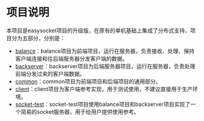 # 项目说明
本项目是easysocket项目的升级版，在原有的单机基础上集成了分布式支持，项目分为五部分，分别是：
- [balance](https://github.com/935237604/socket/tree/master/balance "balance")：balance项目为前端项目，运行在服务器，负责接收、处理、保持客户端连接和往后端服务器分发客户端的数据。
- [backserver](https://github.com/935237604/socket/tree/master/backserver "backserver")：backserver项目为后端服务器项目，运行在服务器，负责处理前端分发过来的客户端数据。
- [common](https://github.com/935237604/socket/tree/master/common "common")：common项目为前端项目和后端项目的通用部分。
- [client](https://github.com/935237604/socket/tree/master/client "client")：client项目为客户端参考实现，用于测试使用，不建议直接用于生产环境。
- [socket-test](https://github.com/935237604/socket/tree/master/socket-test "socket-test")：socket-test项目使用balance项目和backserver项目实现了一个简易的socket服务器，用于给用户提供使用参考。
